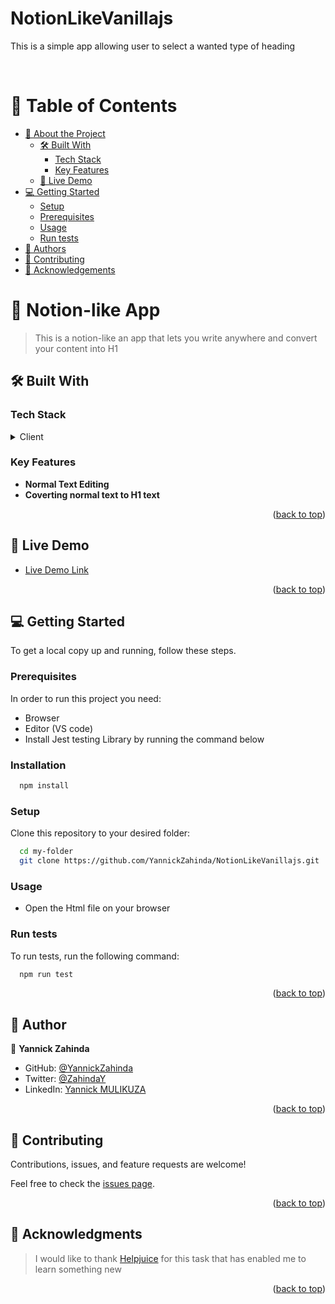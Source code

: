 # NotionLikeVanillajs
This is a simple app allowing user to select a wanted type of heading
<a name="readme-top"></a>

<div align="center">

  <br/>

</div>

<!-- TABLE OF CONTENTS -->

# 📗 Table of Contents

- [📖 About the Project](#about-project)
  - [🛠 Built With](#built-with)
    - [Tech Stack](#tech-stack)
    - [Key Features](#key-features)
  - [🚀 Live Demo](#live-demo)
- [💻 Getting Started](#getting-started)
  - [Setup](#setup)
  - [Prerequisites](#prerequisites)
  - [Usage](#usage)
  - [Run tests](#run-tests)
- [👥 Authors](#authors)
- [🤝 Contributing](#contributing)
- [🙏 Acknowledgements](#acknowledgements)

<!-- PROJECT DESCRIPTION -->

# 📖 Notion-like App <a name="about-project"></a>

> This is a notion-like an app that lets you write anywhere and convert your content into H1

## 🛠 Built With <a name="built-with"></a>

### Tech Stack <a name="tech-stack"></a>

<details>
  <summary>Client</summary>
  <ul>
    <li>HTML</li>
    <li>CSS</li>
    <li>JavaScript</li>
    <li>Jest</li>
    <li>Linters</li>
  </ul>
</details>

<!-- Features -->

### Key Features <a name="key-features"></a>

- **Normal Text Editing**
- **Coverting normal text to H1 text**

<p align="right">(<a href="#readme-top">back to top</a>)</p>

<!-- LIVE DEMO -->

## 🚀 Live Demo <a name="live-demo"></a>

- [Live Demo Link]()

<p align="right">(<a href="#readme-top">back to top</a>)</p>

<!-- GETTING STARTED -->

## 💻 Getting Started <a name="getting-started"></a>

To get a local copy up and running, follow these steps.

### Prerequisites

In order to run this project you need:

- Browser
- Editor (VS code)
- Install Jest testing Library by running the command below

### Installation

```sh
  npm install
```

### Setup

Clone this repository to your desired folder:

```sh
  cd my-folder
  git clone https://github.com/YannickZahinda/NotionLikeVanillajs.git
```

### Usage

- Open the Html file on your browser

### Run tests

To run tests, run the following command:

```sh
  npm run test
```

<p align="right">(<a href="#readme-top">back to top</a>)</p>

<!-- AUTHORS -->

## 👥 Author <a name="authors"></a>
👤 **Yannick Zahinda**

- GitHub: [@YannickZahinda](https://github.com/YannickZahinda)
- Twitter: [@ZahindaY](https://twitter.com/ZahindaY)
- LinkedIn: [Yannick MULIKUZA](https://linkedin.com/in/linkedinhandle)




<p align="right">(<a href="#readme-top">back to top</a>)</p>

<!-- CONTRIBUTING -->

## 🤝 Contributing <a name="contributing"></a>

Contributions, issues, and feature requests are welcome!

Feel free to check the [issues page](../../issues/).

<p align="right">(<a href="#readme-top">back to top</a>)</p>

<!-- ACKNOWLEDGEMENTS -->

## 🙏 Acknowledgments <a name="acknowledgements"></a>

> I would like to thank [Helpjuice](http://www.helpjuice.com/?utm_source=linkedin&utm_medium=social) for this task that has enabled me to learn something new

<p align="right">(<a href="#readme-top">back to top</a>)</p>

